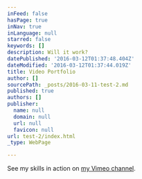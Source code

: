 ```yaml
---
inFeed: false
hasPage: true
inNav: true
inLanguage: null
starred: false
keywords: []
description: Will it work?
datePublished: '2016-03-12T01:37:48.404Z'
dateModified: '2016-03-12T01:37:44.019Z'
title: Video Portfolio
author: []
sourcePath: _posts/2016-03-11-test-2.md
published: true
authors: []
publisher:
  name: null
  domain: null
  url: null
  favicon: null
url: test-2/index.html
_type: WebPage

---
```

See my skills in action on [my Vimeo channel][0]. 

[0]: https://vimeo.com/user49852262